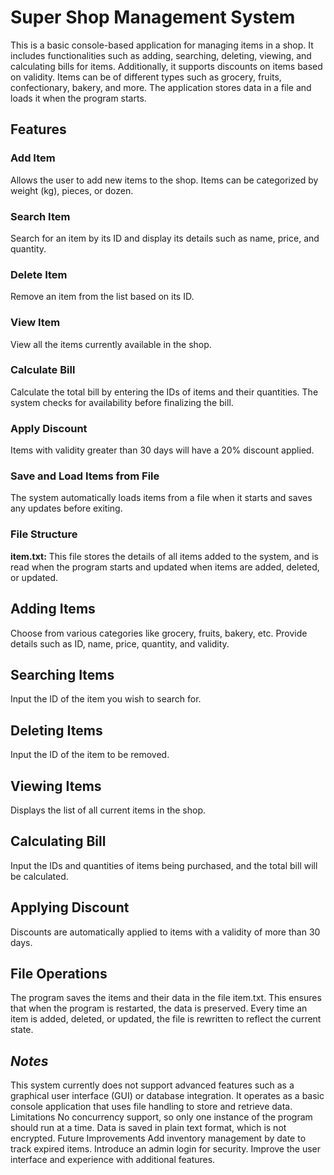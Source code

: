 # Super Shop Management System
This is a basic console-based application for managing items in a shop. It includes functionalities such as adding, searching, deleting, viewing, and calculating bills for items. Additionally, it supports discounts on items based on validity. Items can be of different types such as grocery, fruits, confectionary, bakery, and more. The application stores data in a file and loads it when the program starts.

## Features
### Add Item
Allows the user to add new items to the shop. Items can be categorized by weight (kg), pieces, or dozen.

### Search Item
Search for an item by its ID and display its details such as name, price, and quantity.

### Delete Item
Remove an item from the list based on its ID.

### View Item
View all the items currently available in the shop.

### Calculate Bill
Calculate the total bill by entering the IDs of items and their quantities. The system checks for availability before finalizing the bill.

### Apply Discount
Items with validity greater than 30 days will have a 20% discount applied.

### Save and Load Items from File
The system automatically loads items from a file when it starts and saves any updates before exiting.

### File Structure
__item.txt:__ This file stores the details of all items added to the system, and is read when the program starts and updated when items are added, deleted, or updated.

## Adding Items
Choose from various categories like grocery, fruits, bakery, etc.
Provide details such as ID, name, price, quantity, and validity.
## Searching Items
Input the ID of the item you wish to search for.
## Deleting Items
Input the ID of the item to be removed.
## Viewing Items
Displays the list of all current items in the shop.
## Calculating Bill
Input the IDs and quantities of items being purchased, and the total bill will be calculated.
## Applying Discount
Discounts are automatically applied to items with a validity of more than 30 days.
## File Operations
The program saves the items and their data in the file item.txt. This ensures that when the program is restarted, the data is preserved.
Every time an item is added, deleted, or updated, the file is rewritten to reflect the current state.
## _Notes_
This system currently does not support advanced features such as a graphical user interface (GUI) or database integration.
It operates as a basic console application that uses file handling to store and retrieve data.
Limitations
No concurrency support, so only one instance of the program should run at a time.
Data is saved in plain text format, which is not encrypted.
Future Improvements
Add inventory management by date to track expired items.
Introduce an admin login for security.
Improve the user interface and experience with additional features.